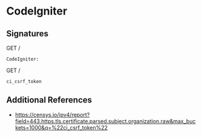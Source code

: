 # CodeIgniter

## Signatures

GET /

```
CodeIgniter:
```

GET /

```
ci_csrf_token
```

## Additional References

- https://censys.io/ipv4/report?field=443.https.tls.certificate.parsed.subject.organization.raw&max_buckets=1000&q=%22ci_csrf_token%22